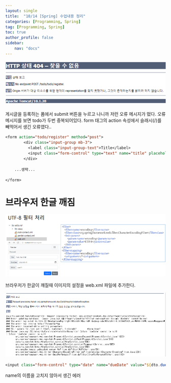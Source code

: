 ```yaml
---
layout: single
title:  "10/14 [Spring] 수업내용 정리"
categories: [Programming, Spring]
tag: [Programming, Spring]
toc: true
author_profile: false
sidebar:
    nav: "docs"
---
```


![image-20241014112515138](/images/2024-10-14-수업/image-20241014112515138.png)

게시글을 등록하는 폼에서 submit 버튼을 누르고 나니까 저런 오류 메시지가 떴다. 오류 메시지를 보면 todo가 두번 중복되어있다. form 태그의 action 속성에서 슬래시(/)를 빼먹어서 생긴 오류였다..

```jsp
<form action="todo/register" method="post">
        <div class="input-group mb-3">
          <label class="input-group-text">Title</label>
          <input class="form-control" type="text" name="title" placeholder="Title">
        </div>
    
    ...생략...
    
</form>
```



# 브라우저 한글 깨짐

![image-20241014120448536](/images/2024-10-14-수업/image-20241014120448536.png)

브라우저가 한글이 깨질때 이미지의 설정을 web.xml 파일에 추가한다.



![image-20241014152439986](/images/2024-10-14-수업/image-20241014152439986.png)

```jsp
<input class="form-control" type="date" name="dueDate" value="${dto.dueDate}">
```

name의 이름을 고치지 않아서 생긴 에러
